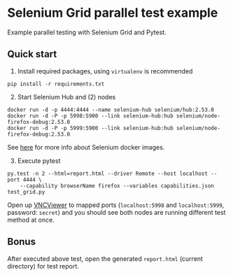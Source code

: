 # Selenium Grid parallel test example
Example parallel testing with Selenium Grid and Pytest.

## Quick start
1. Install required packages, using `virtualenv` is recommended
  ```
  pip install -r requirements.txt
  ```

2. Start Selenium Hub and (2) nodes
  ```
  docker run -d -p 4444:4444 --name selenium-hub selenium/hub:2.53.0
  docker run -d -P -p 5998:5900 --link selenium-hub:hub selenium/node-firefox-debug:2.53.0
  docker run -d -P -p 5999:5900 --link selenium-hub:hub selenium/node-firefox-debug:2.53.0
  ```
  See [here](https://github.com/SeleniumHQ/docker-selenium) for more info about Selenium docker images.

3. Execute pytest
  ```
  py.test -n 2 --html=report.html --driver Remote --host localhost --port 4444 \
      --capability browserName firefox --variables capabilities.json test_grid.py
  ```

Open up [VNCViewer](https://www.realvnc.com/download/viewer/) to mapped ports (`localhost:5998` and `localhost:5999`, password: `secret`) and you should see both nodes are running different test method at once.

## Bonus
After executed above test, open the generated `report.html` (current directory) for test report.
